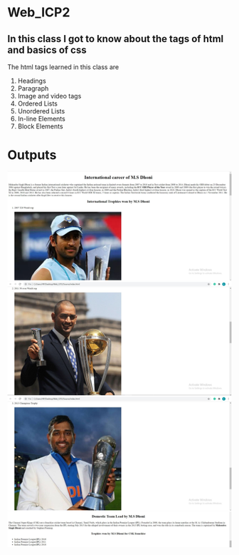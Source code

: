 # Web_ICP2

## In this class I got to know about the tags of html and basics of css

The html tags learned in this class are

1. Headings
2. Paragraph
3. Image and video tags
4. Ordered Lists
5. Unordered Lists
6. In-line Elements
7. Block Elements

# Outputs

![Output 1](./Documentation/index_output_1.JPG)
![Output 2](./Documentation/index_output_2.JPG)
![Output 3](./Documentation/index_output_3.JPG)
![Output 4](./Documentation/index_output_4.JPG)
